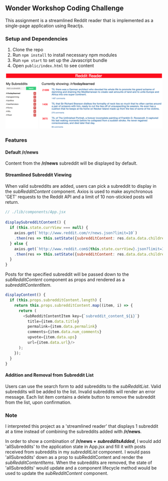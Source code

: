 ## Wonder Workshop Coding Challenge

This assignment is a streamlined Reddit reader that is implemented as a single-page application using Reactjs.

### Setup and Dependencies

1. Clone the repo
2. Run `npm install` to install necessary npm modules
3. Run `npm start` to set up the Javascript bundle
4. Open `public/index.html` to see content

![image](./assets/images/reddit_reader.png)

### Features

#### Default /r/news

Content from the **/r/news** subreddit will be displayed by default.

#### Streamlined Subreddit Viewing

When valid subreddits are added, users can pick a subreddit to display in the *subRedditContent* component.  Axios is used to make asynchronous 'GET' requests to the Reddit API and a limit of 10 non-stickied posts will return.

```javascript
// ./lib/components/App.jsx

displaySubredditContent() {
  if (this.state.currView === null) {
    axios.get(`http://www.reddit.com/r/news.json?limit=10`)
    .then(res => this.setState({subredditContent: res.data.data.children.filter((item) => !item.data.stickied)}));
  } else {
    axios.get(`http://www.reddit.com${this.state.currView}.json?limit=10`)
    .then(res => this.setState({subredditContent: res.data.data.children.filter((item) => !item.data.stickied)}));
  }
}
```

Posts for the specified subreddit will be passed down to the *subRedditContent* component as props and rendered as a *subredditContentItem*.

```javascript
displayContent() {
  if (this.props.subredditContent.length) {
    return this.props.subredditContent.map((item, i) => {
      return (
        <SubRedditContentItem key={`subreddit_content_${i}`}
          title={item.data.title}
          permalink={item.data.permalink}
          comments={item.data.num_comments}
          upvote={item.data.ups}
          url={item.data.url}/>
      );
    });
  }
}
```

#### Addition and Removal from Subreddit List

Users can use the search form to add subreddits to the *subRedditList*. Valid subreddits will be added to the list. Invalid subreddits will render an error message. Each list item contains a delete button to remove the subreddit from the list, upon confirmation.

### Note

I interpreted this project as a 'streamlined reader' that displays 1 subreddit at a time instead of combining the subreddits added with **/r/news**.

In order to show a combination of **/r/news +** ***subredditsAdded***, I would add 'allSubreddits' to the application state in App.jsx and fill it with posts received from subreddits in my *subredditList* component.  I would pass 'allSubreddits' down as a prop to subRedditContent and render the *subRedditContentItems*.  When the subreddits are removed, the state of 'allSubreddits' would update and a component lifecycle method would be used to update the *subRedditContent* component.
